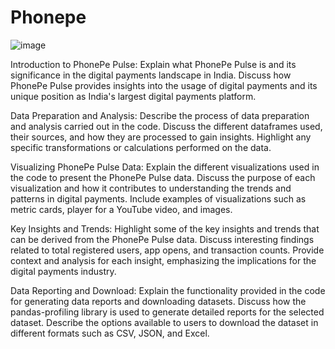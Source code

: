 # Phonepe
![image](https://github.com/balajeeycp2k/Phonepe-/assets/112715562/1fe1d763-f9db-4323-b8eb-dd2fa2acf39e)

Introduction to PhonePe Pulse: Explain what PhonePe Pulse is and its significance in the digital payments landscape in India. Discuss how PhonePe Pulse provides insights into the usage of digital payments and its unique position as India's largest digital payments platform.

Data Preparation and Analysis: Describe the process of data preparation and analysis carried out in the code. Discuss the different dataframes used, their sources, and how they are processed to gain insights. Highlight any specific transformations or calculations performed on the data.

Visualizing PhonePe Pulse Data: Explain the different visualizations used in the code to present the PhonePe Pulse data. Discuss the purpose of each visualization and how it contributes to understanding the trends and patterns in digital payments. Include examples of visualizations such as metric cards, player for a YouTube video, and images.

Key Insights and Trends: Highlight some of the key insights and trends that can be derived from the PhonePe Pulse data. Discuss interesting findings related to total registered users, app opens, and transaction counts. Provide context and analysis for each insight, emphasizing the implications for the digital payments industry.

Data Reporting and Download: Explain the functionality provided in the code for generating data reports and downloading datasets. Discuss how the pandas-profiling library is used to generate detailed reports for the selected dataset. Describe the options available to users to download the dataset in different formats such as CSV, JSON, and Excel.

